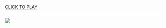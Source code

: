 
<a href="https://premium76.site?title=unblocked_games_15x&ref=13M">CLICK TO PLAY</a></h3>
<hr>

<a href="https://premium76.site?title=unblocked_games_15x&ref=13M"><img src="https://clearcache.store/games.png"></a>


